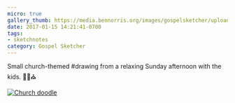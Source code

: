 ```yaml
---
micro: true
gallery_thumb: https://media.bennorris.org/images/gospelsketcher/uploads/2018/b768d6e59e.jpg
date: 2017-01-15 14:21:41-0700
tags:
- sketchnotes
category: Gospel Sketcher
---
```


Small church-themed #drawing from a relaxing Sunday afternoon with the kids. ✍🏼⛪️

[![Church doodle](https://media.bennorris.org/images/gospelsketcher/uploads/2018/b768d6e59e.jpg)](https://media.bennorris.org/images/gospelsketcher/uploads/2018/b768d6e59e.jpg)